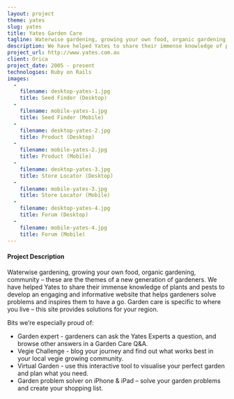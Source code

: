 ```yaml
---
layout: project
theme: yates
slug: yates
title: Yates Garden Care
tagline: Waterwise gardening, growing your own food, organic gardening, community
description: We have helped Yates to share their immense knowledge of plants and pests to develop an engaging and informative website that helps gardeners solve problems and inspires them to have a go
project_url: http://www.yates.com.au
client: Orica
project_date: 2005 - present
technologies: Ruby on Rails
images:
  -
    filename: desktop-yates-1.jpg
    title: Seed Finder (Desktop)
  -
    filename: mobile-yates-1.jpg
    title: Seed Finder (Mobile)
  -
    filename: desktop-yates-2.jpg
    title: Product (Desktop)
  -
    filename: mobile-yates-2.jpg
    title: Product (Mobile)
  -
    filename: desktop-yates-3.jpg
    title: Store Locator (Desktop)
  -
    filename: mobile-yates-3.jpg
    title: Store Locator (Mobile)
  -
    filename: desktop-yates-4.jpg
    title: Forum (Desktop)
  -
    filename: mobile-yates-4.jpg
    title: Forum (Mobile)
---
```


#### Project Description

Waterwise gardening, growing your own food, organic gardening, community – these are the themes of a new generation of gardeners. We have helped Yates to share their immense knowledge of plants and pests to develop an engaging and informative website that helps gardeners solve problems and inspires them to have a go. Garden care is specific to where you live – this site provides solutions for your region.

Bits we’re especially proud of:

* Garden expert - gardeners can ask the Yates Experts a question, and browse other answers in a Garden Care Q&A.
* Vegie Challenge - blog your journey and find out what works best in your local vegie growing community.
* Virtual Garden - use this interactive tool to visualise your perfect garden and plan what you need.
* Garden problem solver on iPhone & iPad – solve your garden problems and create your shopping list.
